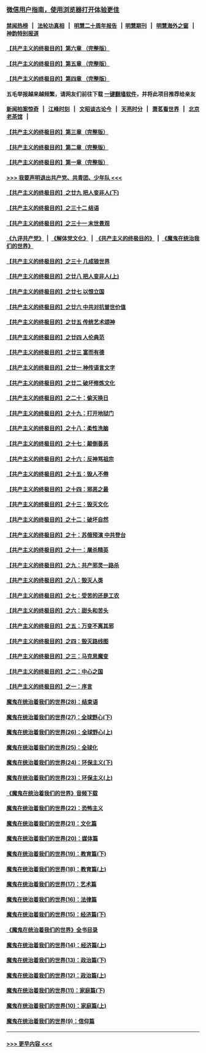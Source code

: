 ### [微信用户指南，使用浏览器打开体验更佳](https://github.com/gfw-breaker/banned-news1/blob/master/indexes/wechat-guide.md?t=0)
#### [禁闻热榜](热点新闻.md?t=0)  &nbsp;&nbsp;|&nbsp;&nbsp; [法轮功真相](https://github.com/gfw-breaker/truth/blob/master/README.md?t=0) &nbsp;&nbsp;|&nbsp;&nbsp; [明慧二十周年报告](https://github.com/gfw-breaker/mh-reports/blob/master/README.md?t=0) &nbsp;&nbsp;|&nbsp;&nbsp;[明慧期刊](https://github.com/gfw-breaker/mh-qikan) &nbsp;&nbsp;|&nbsp;&nbsp; [明慧海外之窗](https://github.com/gfw-breaker/mh-news/blob/master/README.md?t=0) &nbsp;&nbsp;|&nbsp;&nbsp; [神韵特别报道](https://github.com/gfw-breaker/mh-news/blob/master/shenyun.md?t=0)
#### [【共产主义的终极目的】第六章 （完整版）](../pages/nsc422/n11428913.md?t=02152302) 
#### [【共产主义的终极目的】第五章 （完整版）](../pages/nsc422/n11428912.md?t=02152302) 
#### [【共产主义的终极目的】第四章 （完整版）](../pages/nsc422/n11428907.md?t=02152302) 
#### 五毛举报越来越频繁，请网友们前往下载 [一键翻墙软件](https://github.com/gfw-breaker/ssr-accounts)，并将此项目推荐给亲友
#### [新闻拍案惊奇](https://github.com/gfw-breaker/banned-news1/blob/master/pages/link4.md) &nbsp;&nbsp;|&nbsp;&nbsp; [江峰时刻](https://github.com/gfw-breaker/banned-news1/blob/master/pages/link4.md) &nbsp;&nbsp;|&nbsp;&nbsp; [文昭谈古论今](https://github.com/gfw-breaker/banned-news1/blob/master/pages/link4.md) &nbsp;&nbsp;|&nbsp;&nbsp; [天亮时分](https://github.com/gfw-breaker/banned-news1/blob/master/pages/link4.md) &nbsp;&nbsp;|&nbsp;&nbsp; [萧茗看世界](https://github.com/gfw-breaker/banned-news1/blob/master/pages/link4.md) &nbsp;&nbsp;|&nbsp;&nbsp; [北京老茶馆](https://github.com/gfw-breaker/banned-news1/blob/master/pages/link4.md) &nbsp;&nbsp;|&nbsp;&nbsp; 
#### [【共产主义的终极目的】第三章（完整版）](../pages/nsc422/n11428848.md?t=02152302) 
#### [【共产主义的终极目的】第二章（完整版）](../pages/nsc422/n11428831.md?t=02152302) 
#### [【共产主义的终极目的】第一章（完整版）](../pages/nsc422/n11417651.md?t=02152302) 
#### [>>> 我要声明退出共产党、共青团、少年队 <<<](https://github.com/begood0513/goodnews/blob/master/quit/letter.md) 
#### [【共产主义的终极目的】之廿九 把人变非人(下)](../pages/nsc422/n11344140.md?t=02152302) 
#### [【共产主义的终极目的】之三十二 结语](../pages/nsc422/n11360535.md?t=02152302) 
#### [【共产主义的终极目的】之三十一 末世景观](../pages/nsc422/n11351129.md?t=02152302) 
#### [《九评共产党》](https://github.com/begood0513/9ping.md/blob/master/README.md) &nbsp;|&nbsp; [《解体党文化》](../../../../jtdwh.md/blob/master/README.md)  &nbsp;|&nbsp; [《共产主义的终极目的》](../../../../gczydzjmd.md/blob/master/README.md) &nbsp;|&nbsp; [《魔鬼在统治我们的世界》](../../../../mgztzwmdsj.md/blob/master/README.md) 
#### [【共产主义的终极目的】之三十 几成狼世界](../pages/nsc422/n11348280.md?t=02152302) 
#### [【共产主义的终极目的】之廿八 把人变非人(上)](../pages/nsc422/n11340492.md?t=02152302) 
#### [【共产主义的终极目的】之廿七 以恨立国](../pages/nsc422/n11336944.md?t=02152302) 
#### [【共产主义的终极目的】之廿六 中共对抗普世价值](../pages/nsc422/n11324785.md?t=02152302) 
#### [【共产主义的终极目的】之廿五 传统艺术颂神](../pages/nsc422/n11296396.md?t=02152302) 
#### [【共产主义的终极目的】之廿四 人伦典范](../pages/nsc422/n11296397.md?t=02152302) 
#### [【共产主义的终极目的】之廿三 富而有德](../pages/nsc422/n11283598.md?t=02152302) 
#### [【共产主义的终极目的】之廿一 神传语言文字](../pages/nsc422/n11263265.md?t=02152302) 
#### [【共产主义的终极目的】之廿二 破坏修炼文化](../pages/nsc422/n11245728.md?t=02152302) 
#### [【共产主义的终极目的】之二十：偷天换日](../pages/nsc422/n11238846.md?t=02152302) 
#### [【共产主义的终极目的】之十九：打开地狱门](../pages/nsc422/n11206376.md?t=02152302) 
#### [【共产主义的终极目的】之十八：柔性洗脑](../pages/nsc422/n11199994.md?t=02152302) 
#### [【共产主义的终极目的】之十七：颠倒善恶](../pages/nsc422/n11179782.md?t=02152302) 
#### [【共产主义的终极目的】之十六：反神骂祖宗](../pages/nsc422/n11166798.md?t=02152302) 
#### [【共产主义的终极目的】之十五：毁人不倦](../pages/nsc422/n11166792.md?t=02152302) 
#### [【共产主义的终极目的】之十四：邪恶之最](../pages/nsc422/n11150249.md?t=02152302) 
#### [【共产主义的终极目的】之十三：毁灭文化](../pages/nsc422/n11135227.md?t=02152302) 
#### [【共产主义的终极目的】之十二：破坏自然](../pages/nsc422/n11135214.md?t=02152302) 
#### [【共产主义的终极目的】之十：苏俄预演 中共登台](../pages/nsc422/n11118424.md?t=02152302) 
#### [【共产主义的终极目的】之十一：屠杀精英](../pages/nsc422/n11118442.md?t=02152302) 
#### [【共产主义的终极目的】之九：共产邪灵一路杀](../pages/nsc422/n11114139.md?t=02152302) 
#### [【共产主义的终极目的】之八：毁灭人类](../pages/nsc422/n11108503.md?t=02152302) 
#### [【共产主义的终极目的】之七：受苦的还是工农](../pages/nsc422/n11101809.md?t=02152302) 
#### [【共产主义的终极目的】之六：甜头和苦头](../pages/nsc422/n11096971.md?t=02152302) 
#### [【共产主义的终极目的】之五：万变不离其邪](../pages/nsc422/n11091285.md?t=02152302) 
#### [【共产主义的终极目的】之四：毁灭路线图](../pages/nsc422/n11086284.md?t=02152302) 
#### [【共产主义的终极目的】之三：马克思魔变](../pages/nsc422/n11061941.md?t=02152302) 
#### [【共产主义的终极目的】之二：中心之国](../pages/nsc422/n11047728.md?t=02152302) 
#### [【共产主义的终极目的】之一：序言](../pages/nsc422/n11086077.md?t=02152302) 
#### [魔鬼在统治着我们的世界(28)：结束语](../pages/nsc422/n10936246.md?t=02152302) 
#### [魔鬼在统治着我们的世界(27)：全球野心(下)](../pages/nsc422/n10928319.md?t=02152302) 
#### [魔鬼在统治着我们的世界(26)：全球野心(上)](../pages/nsc422/n10900318.md?t=02152302) 
#### [魔鬼在统治着我们的世界(25)：全球化](../pages/nsc422/n10788205.md?t=02152302) 
#### [魔鬼在统治着我们的世界(24)：环保主义(下)](../pages/nsc422/n10695307.md?t=02152302) 
#### [魔鬼在统治着我们的世界(23)：环保主义(上)](../pages/nsc422/n10688613.md?t=02152302) 
#### [《魔鬼在统治着我们的世界》音频下载](../pages/nsc422/n10635553.md?t=02152302) 
#### [魔鬼在统治着我们的世界(22)：恐怖主义](../pages/nsc422/n10614727.md?t=02152302) 
#### [魔鬼在统治着我们的世界(21)：文化篇](../pages/nsc422/n10597706.md?t=02152302) 
#### [魔鬼在统治着我们的世界(20)：媒体篇](../pages/nsc422/n10586579.md?t=02152302) 
#### [魔鬼在统治着我们的世界(19)：教育篇(下)](../pages/nsc422/n10564808.md?t=02152302) 
#### [魔鬼在统治着我们的世界(18)：教育篇(上)](../pages/nsc422/n10526970.md?t=02152302) 
#### [魔鬼在统治着我们的世界(17)：艺术篇](../pages/nsc422/n10499093.md?t=02152302) 
#### [魔鬼在统治着我们的世界(16)：法律篇](../pages/nsc422/n10485969.md?t=02152302) 
#### [魔鬼在统治着我们的世界(15)：经济篇(下)](../pages/nsc422/n10469975.md?t=02152302) 
#### [《魔鬼在统治着我们的世界》全书目录](../pages/nsc422/n10464261.md?t=02152302) 
#### [魔鬼在统治着我们的世界(14)：经济篇(上)](../pages/nsc422/n10457370.md?t=02152302) 
#### [魔鬼在统治着我们的世界(13)：政治篇(下)](../pages/nsc422/n10448270.md?t=02152302) 
#### [魔鬼在统治着我们的世界(12)：政治篇(上)](../pages/nsc422/n10444576.md?t=02152302) 
#### [魔鬼在统治着我们的世界(11)：家庭篇(下)](../pages/nsc422/n10440961.md?t=02152302) 
#### [魔鬼在统治着我们的世界(10)：家庭篇(上)](../pages/nsc422/n10435448.md?t=02152302) 
#### [魔鬼在统治着我们的世界(9)：信仰篇](../pages/nsc422/n10432159.md?t=02152302) 

----
#### [ >>> 更早内容 <<< ](../indexes/nsc422-earlier.md)
